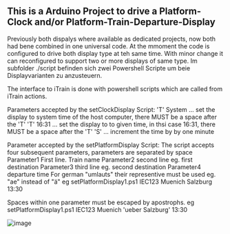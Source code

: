 ## This is a Arduino Project to drive a Platform-Clock and/or Platform-Train-Departure-Display
Previously both dispalys where available as dedicated projects, now both had bene combined in one universal code.
At the mmoment the code is configured to drive both display type at teh same time. With minor change it can reconfigured to support two or more displays of same type.
Im subfolder ./script befinden sich zwei Powershell Scripte um beie Displayvarianten zu anzusteuern. 

The interface to iTrain is done with powershell scripts which are called from iTrain actions. 

Parameters accepted by the setClockDisplay Script:
'T' System   	... set the display to system time of the host computer, there MUST be a space after the 'T'
'T' 16:31    	... set the display to to given time, in thsi case 16:31, there MUST be a space after the 'T'
'S' 			... increment the time by by one minute



Parameter accepted by the setPlatformDisplay Script:
The script accepts four subsequent parameters, parameters are separated by space 
Parameter1 First line. Train name
Parameter2 second line eg. first destination
Parameter3 third line eg. second destination
Parameter4 departure time
For german "umlauts" their representive must be used eg. "ae" instead of "ä"
eg setPlatformDisplay1.ps1 IEC123 Muenich Salzburg 13:30

Spaces within one parameter must be escaped by apostrophs.
eg setPlatformDisplay1.ps1 IEC123 Muenich 'ueber Salzburg' 13:30

![image](https://user-images.githubusercontent.com/10500682/143779238-62325aaf-56fd-4bf3-a198-b2eb8d0ea34c.png)
